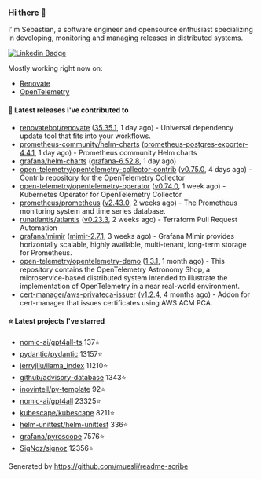 ### Hi there 👋

I’ m Sebastian, a software engineer and opensource enthusiast specializing in developing, monitoring and managing releases in distributed systems.

[![Linkedin Badge](https://img.shields.io/badge/-LinkedIn-blue?style=flat&logo=Linkedin&logoColor=white&link=https://www.linkedin.com/in/sebastian-poxhofer/)](https://www.linkedin.com/in/sebastian-poxhofer/)

Mostly working right now on:
- [Renovate](https://github.com/renovatebot/renovate)
- [OpenTelemetry](https://github.com/open-telemetry)



#### 🚀 Latest releases I've contributed to

- [renovatebot/renovate](https://github.com/renovatebot/renovate) ([35.35.1](https://github.com/renovatebot/renovate/releases/tag/35.35.1), 1 day ago) - Universal dependency update tool that fits into your workflows.
- [prometheus-community/helm-charts](https://github.com/prometheus-community/helm-charts) ([prometheus-postgres-exporter-4.4.1](https://github.com/prometheus-community/helm-charts/releases/tag/prometheus-postgres-exporter-4.4.1), 1 day ago) - Prometheus community Helm charts
- [grafana/helm-charts](https://github.com/grafana/helm-charts) ([grafana-6.52.8](https://github.com/grafana/helm-charts/releases/tag/grafana-6.52.8), 1 day ago)
- [open-telemetry/opentelemetry-collector-contrib](https://github.com/open-telemetry/opentelemetry-collector-contrib) ([v0.75.0](https://github.com/open-telemetry/opentelemetry-collector-contrib/releases/tag/v0.75.0), 4 days ago) - Contrib repository for the OpenTelemetry Collector
- [open-telemetry/opentelemetry-operator](https://github.com/open-telemetry/opentelemetry-operator) ([v0.74.0](https://github.com/open-telemetry/opentelemetry-operator/releases/tag/v0.74.0), 1 week ago) - Kubernetes Operator for OpenTelemetry Collector
- [prometheus/prometheus](https://github.com/prometheus/prometheus) ([v2.43.0](https://github.com/prometheus/prometheus/releases/tag/v2.43.0), 2 weeks ago) - The Prometheus monitoring system and time series database.
- [runatlantis/atlantis](https://github.com/runatlantis/atlantis) ([v0.23.3](https://github.com/runatlantis/atlantis/releases/tag/v0.23.3), 2 weeks ago) - Terraform Pull Request Automation
- [grafana/mimir](https://github.com/grafana/mimir) ([mimir-2.7.1](https://github.com/grafana/mimir/releases/tag/mimir-2.7.1), 3 weeks ago) - Grafana Mimir provides horizontally scalable, highly available, multi-tenant, long-term storage for Prometheus.
- [open-telemetry/opentelemetry-demo](https://github.com/open-telemetry/opentelemetry-demo) ([1.3.1](https://github.com/open-telemetry/opentelemetry-demo/releases/tag/1.3.1), 1 month ago) - This repository contains the OpenTelemetry Astronomy Shop, a microservice-based distributed system intended to illustrate the implementation of OpenTelemetry in a near real-world environment.
- [cert-manager/aws-privateca-issuer](https://github.com/cert-manager/aws-privateca-issuer) ([v1.2.4](https://github.com/cert-manager/aws-privateca-issuer/releases/tag/v1.2.4), 4 months ago) - Addon for cert-manager that issues certificates using AWS ACM PCA.

#### ⭐ Latest projects I've starred

- [nomic-ai/gpt4all-ts](https://github.com/nomic-ai/gpt4all-ts) 137⭐
- [pydantic/pydantic](https://github.com/pydantic/pydantic) 13157⭐
- [jerryjliu/llama_index](https://github.com/jerryjliu/llama_index) 11210⭐
- [github/advisory-database](https://github.com/github/advisory-database) 1343⭐
- [inovintell/py-template](https://github.com/inovintell/py-template) 92⭐
- [nomic-ai/gpt4all](https://github.com/nomic-ai/gpt4all) 23325⭐
- [kubescape/kubescape](https://github.com/kubescape/kubescape) 8211⭐
- [helm-unittest/helm-unittest](https://github.com/helm-unittest/helm-unittest) 336⭐
- [grafana/pyroscope](https://github.com/grafana/pyroscope) 7576⭐
- [SigNoz/signoz](https://github.com/SigNoz/signoz) 12356⭐



Generated by https://github.com/muesli/readme-scribe
